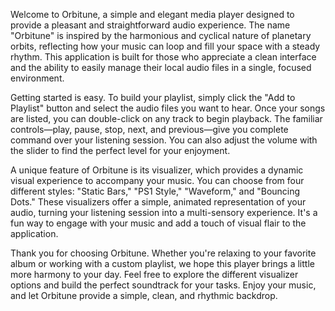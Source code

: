 Welcome to Orbitune, a simple and elegant media player designed to provide a pleasant and straightforward audio experience. The name "Orbitune" is inspired by the harmonious and cyclical nature of planetary orbits, reflecting how your music can loop and fill your space with a steady rhythm. This application is built for those who appreciate a clean interface and the ability to easily manage their local audio files in a single, focused environment.

Getting started is easy. To build your playlist, simply click the "Add to Playlist" button and select the audio files you want to hear. Once your songs are listed, you can double-click on any track to begin playback. The familiar controls—play, pause, stop, next, and previous—give you complete command over your listening session. You can also adjust the volume with the slider to find the perfect level for your enjoyment.

A unique feature of Orbitune is its visualizer, which provides a dynamic visual experience to accompany your music. You can choose from four different styles: "Static Bars," "PS1 Style," "Waveform," and "Bouncing Dots." These visualizers offer a simple, animated representation of your audio, turning your listening session into a multi-sensory experience. It's a fun way to engage with your music and add a touch of visual flair to the application.

Thank you for choosing Orbitune. Whether you're relaxing to your favorite album or working with a custom playlist, we hope this player brings a little more harmony to your day. Feel free to explore the different visualizer options and build the perfect soundtrack for your tasks. Enjoy your music, and let Orbitune provide a simple, clean, and rhythmic backdrop.
